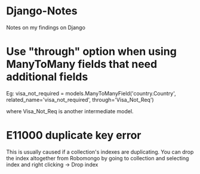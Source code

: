 # Django-Notes
Notes on my findings on Django

# Use "through" option when using ManyToMany fields that need additional fields
Eg:  visa_not_required = models.ManyToManyField('country.Country', \
        related_name='visa_not_required', through='Visa_Not_Req')

where Visa_Not_Req is another intermediate model.

# E11000 duplicate key error
This is usually caused if a collection's indexes are duplicating. You can drop the index altogether from Robomongo by going to collection and selecting index and right clicking -> Drop index
